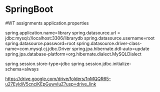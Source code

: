 # SpringBoot
#WT assignments
application.properties

spring.application.name=library
spring.datasource.url = jdbc:mysql://localhost:3306/librarydb
spring.datasource.username=root
spring.datasource.password=root
spring.datasource.driver-class-name=com.mysql.cj.jdbc.Driver
spring.jpa.hibernate.ddl-auto=update
spring.jpa.database-platform=org.hibernate.dialect.MySQLDialect

spring.session.store-type=jdbc
spring.session.jdbc.initialize-schema=always


https://drive.google.com/drive/folders/1pMQQR65-u27EyldiV5cnciKEpGuwvIuZ?usp=drive_link
